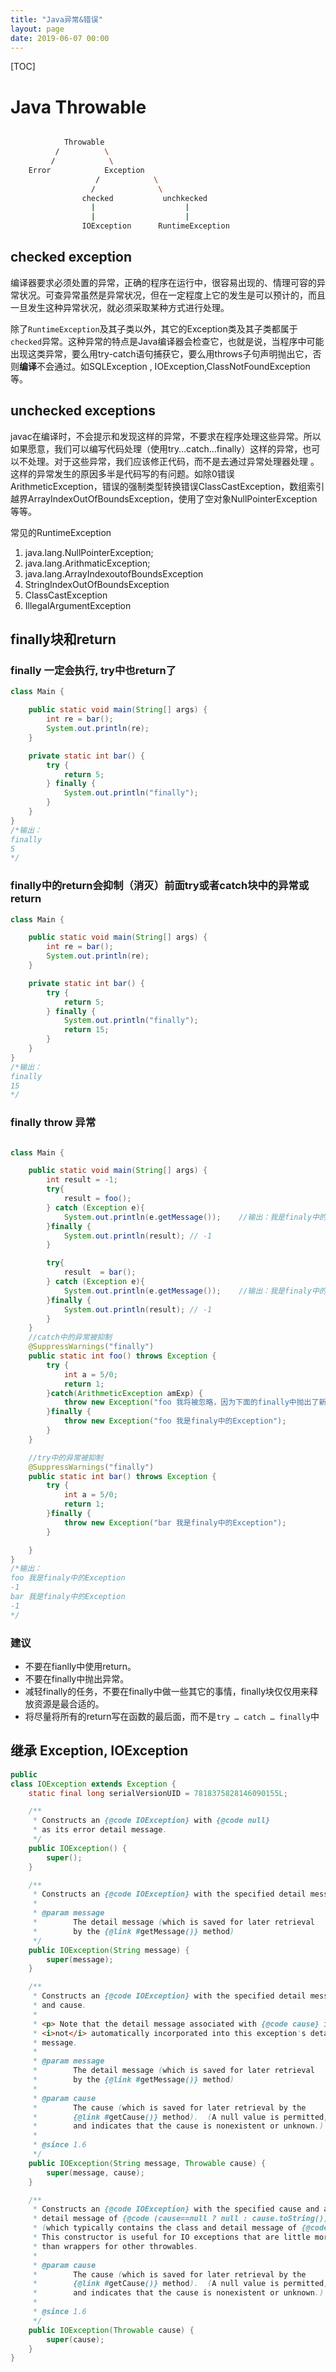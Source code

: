 ```yaml
---
title: "Java异常&错误"
layout: page
date: 2019-06-07 00:00
---
```


[TOC]

# Java Throwable

```bash

            Throwable
          /          \
         /            \
    Error            Exception
                   /            \
                  /              \
                checked           unchkecked
                  |                    |
                  |                    |
                IOException      RuntimeException
```

## checked exception

编译器要求必须处置的异常，正确的程序在运行中，很容易出现的、情理可容的异常状况。可查异常虽然是异常状况，但在一定程度上它的发生是可以预计的，而且一旦发生这种异常状况，就必须采取某种方式进行处理。

除了`RuntimeException`及其子类以外，其它的Exception类及其子类都属于`checked`异常。这种异常的特点是Java编译器会检查它，也就是说，当程序中可能出现这类异常，要么用try-catch语句捕获它，要么用throws子句声明抛出它，否则**编译**不会通过。如SQLException , IOException,ClassNotFoundException 等。

## unchecked exceptions

javac在编译时，不会提示和发现这样的异常，不要求在程序处理这些异常。所以如果愿意，我们可以编写代码处理（使用try…catch…finally）这样的异常，也可以不处理。对于这些异常，我们应该修正代码，而不是去通过异常处理器处理 。这样的异常发生的原因多半是代码写的有问题。如除0错误ArithmeticException，错误的强制类型转换错误ClassCastException，数组索引越界ArrayIndexOutOfBoundsException，使用了空对象NullPointerException等等。

常见的RuntimeException

1. java.lang.NullPointerException;
2. java.lang.ArithmaticException;
3. java.lang.ArrayIndexoutofBoundsException
4. StringIndexOutOfBoundsException
5. ClassCastException
6. IllegalArgumentException

## finally块和return

### finally 一定会执行, try中也return了

```java
class Main {

    public static void main(String[] args) {
        int re = bar();
        System.out.println(re);
    }

    private static int bar() {
        try {
            return 5;
        } finally {
            System.out.println("finally");
        }
    }
}
/*输出：
finally
5
*/
```

### finally中的return会抑制（消灭）前面try或者catch块中的异常或return

```java
class Main {

    public static void main(String[] args) {
        int re = bar();
        System.out.println(re);
    }

    private static int bar() {
        try {
            return 5;
        } finally {
            System.out.println("finally");
            return 15;
        }
    }
}
/*输出：
finally
15
*/
```

### finally throw 异常

```java

class Main {

    public static void main(String[] args) {
        int result = -1;
        try{
            result = foo();
        } catch (Exception e){
            System.out.println(e.getMessage());    //输出：我是finaly中的Exception
        }finally {
            System.out.println(result); // -1
        }

        try{
            result  = bar();
        } catch (Exception e){
            System.out.println(e.getMessage());    //输出：我是finaly中的Exception
        }finally {
            System.out.println(result); // -1
        }
    }
    //catch中的异常被抑制
    @SuppressWarnings("finally")
    public static int foo() throws Exception {
        try {
            int a = 5/0;
            return 1;
        }catch(ArithmeticException amExp) {
            throw new Exception("foo 我将被忽略，因为下面的finally中抛出了新的异常");
        }finally {
            throw new Exception("foo 我是finaly中的Exception");
        }
    }

    //try中的异常被抑制
    @SuppressWarnings("finally")
    public static int bar() throws Exception {
        try {
            int a = 5/0;
            return 1;
        }finally {
            throw new Exception("bar 我是finaly中的Exception");
        }

    }
}
/*输出：
foo 我是finaly中的Exception
-1
bar 我是finaly中的Exception
-1
*/
```

### 建议

* 不要在fianlly中使用return。
* 不要在finally中抛出异常。
* 减轻finally的任务，不要在finally中做一些其它的事情，finally块仅仅用来释放资源是最合适的。
* 将尽量将所有的return写在函数的最后面，而不是`try … catch … finally`中

## 继承 Exception, IOException

```java
public
class IOException extends Exception {
    static final long serialVersionUID = 7818375828146090155L;

    /**
     * Constructs an {@code IOException} with {@code null}
     * as its error detail message.
     */
    public IOException() {
        super();
    }

    /**
     * Constructs an {@code IOException} with the specified detail message.
     *
     * @param message
     *        The detail message (which is saved for later retrieval
     *        by the {@link #getMessage()} method)
     */
    public IOException(String message) {
        super(message);
    }

    /**
     * Constructs an {@code IOException} with the specified detail message
     * and cause.
     *
     * <p> Note that the detail message associated with {@code cause} is
     * <i>not</i> automatically incorporated into this exception's detail
     * message.
     *
     * @param message
     *        The detail message (which is saved for later retrieval
     *        by the {@link #getMessage()} method)
     *
     * @param cause
     *        The cause (which is saved for later retrieval by the
     *        {@link #getCause()} method).  (A null value is permitted,
     *        and indicates that the cause is nonexistent or unknown.)
     *
     * @since 1.6
     */
    public IOException(String message, Throwable cause) {
        super(message, cause);
    }

    /**
     * Constructs an {@code IOException} with the specified cause and a
     * detail message of {@code (cause==null ? null : cause.toString())}
     * (which typically contains the class and detail message of {@code cause}).
     * This constructor is useful for IO exceptions that are little more
     * than wrappers for other throwables.
     *
     * @param cause
     *        The cause (which is saved for later retrieval by the
     *        {@link #getCause()} method).  (A null value is permitted,
     *        and indicates that the cause is nonexistent or unknown.)
     *
     * @since 1.6
     */
    public IOException(Throwable cause) {
        super(cause);
    }
}

```
